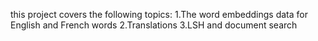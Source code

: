 this project covers the following topics:
1.The word embeddings data for English and French words
2.Translations
3.LSH and document search
